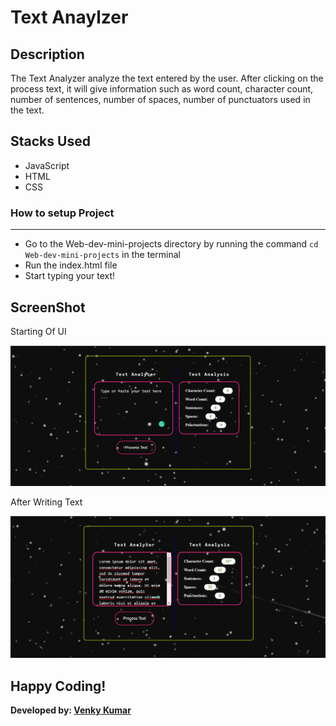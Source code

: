 # Text Anaylzer

## Description
The Text Analyzer analyze the text entered by the user. After clicking on the process text, it will give information such as word count, character count, number of sentences, number of spaces, number of punctuators used in the text.

## Stacks Used
* JavaScript
* HTML
* CSS

### How to setup Project
---
- Go to the Web-dev-mini-projects directory by running the command ` cd Web-dev-mini-projects ` in the terminal
- Run the index.html file
- Start typing your text!

## ScreenShot

Starting Of UI

<img src="SS1.png"/>

After Writing Text

<img src="SS2.png" />

## Happy Coding!

<strong>Developed by: <a href="https://github.com/BoddepallyVenkatesh06">Venky Kumar</a>